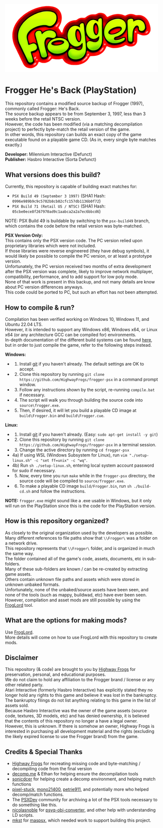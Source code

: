 ![Frogger Logo](/logo.png)
# Frogger He's Back (PlayStation)
This repository contains a modified source backup of Frogger (1997), commonly called Frogger: He's Back.  
The source backup appears to be from September 3, 1997, less than 3 weeks before the retail NTSC version.  
However, the code has been modified (via a matching decompilation project) to perfectly byte-match the retail version of the game.  
In other words, this repository can builds an exact copy of the game executable found on a playable game CD. (As in, every single byte matches exactly.)  

**Developer:** Milennium Interactive (Defunct)  
**Publisher:** Hasbro Interactive (Sorta Defunct)   

## What versions does this build?
Currently, this repository is capable of building exact matches for:  
 - `PSX Build 49 (September 3 1997)` (SHA1 Hash: `0996e989b9c9c5702b8cb02cfc157db1136b0f72`)  
 - `PSX Build 71 (Retail US / NTSC)` (SHA1 Hash: `05cbe0ece8f267970ad9c1aabca2a2a7ec6bbcd6`)  
 
NOTE: PSX Build 49 is buildable by switching to the `psx-build49` branch, which contains the code before the retail version was byte-matched.  

**PSX Version Only:**  
This contains only the PSX version code. The PC version relied upon proprietary libraries which were not included.  
If those libraries were reverse engineered (they have debug symbols), it would likely be possible to compile the PC version, or at least a prototype version.  
Unfortunately, the PC version received two months of extra development after the PSX version was complete, likely to improve network multiplayer, compatibility, performance, and to add support for low poly mode.  
None of that work is present in this backup, and not many details are know about PC version differences anyways.  
This code could be ported to PC, but such an effort has not been attempted.  

## How to compile & run?
Compilation has been verified working on Windows 10, Windows 11, and Ubuntu 22.04 LTS.  
However, it is intended to support any Windows x86, Windows x64, or Linux x64 (or any architecture GCC can be compiled for) environments.  
In-depth documentation of the different build systems can be found [here](/sdk/README.MD), but in order to just compile the game, refer to the following steps instead.  

**Windows:**  
 - 1) Install [git](https://git-scm.com/downloads) if you haven't already. The default settings are OK to accept.  
 - 2) Clone this repository by running `git clone https://github.com/HighwayFrogs/frogger-psx` in a command prompt window.  
 - 3) Follow any instructions shown by the script, re-running `compile.bat` if necessary.  
 - 4) The script will walk you through building the source code into `source\frogger.exe`.  
 - 5) Then, if desired, it will let you build a playable CD image at `build\Frogger.bin` and `build\Frogger.cue`.  

**Linux:**  
 - 1) Install [git](https://git-scm.com/downloads) if you haven't already. (Easy: `sudo apt-get install -y git`)  
 - 2) Clone this repository by running `git clone https://github.com/HighwayFrogs/frogger-psx` in a terminal session.  
 - 3) Change the active directory by running `cd frogger-psx`  
 - 4a) If using WSL (Windows Subsystem for Linux), run `vim "./setup-linux.sh" -c "set ff=unix" -c "wq"`.  
 - 4b) Run `sh ./setup-linux.sh`, entering local system account password for sudo if necessary.  
 - 5) Now, every time you run `make` while in the `frogger-psx` directory, the source code will be compiled to `source/frogger.exe`.  
 - 6) To make a playable CD image `build/Frogger.bin`, run `sh ./build-cd.sh` and follow the instructions.  

**NOTE:** `frogger.exe` might sound like a .exe usable in Windows, but it only will run on the PlayStation since this is the code for the PlayStation version.  

## How is this repository organized?  
As closely to the original organization used by the developers as possible.  
Many different references to file paths show that `\\Frogger\` was a folder on a network drive.  
This repository represents that `\\Frogger\` folder, and is organized in much the same way.  
The folder contained all of the game's code, assets, documents, etc in sub-folders.  
Many of these sub-folders are known / can be re-created by extracting game assets.  
Others contain unknown file paths and assets which were stored in unknown unbaked formats.  
Unfortunately, none of the unbaked/source assets have been seen, and none of the tools (such as mappy, buildwad, etc) have ever been seen.  
However, compilation and asset mods are still possible by using the [FrogLord](https://github.com/Kneesnap/FrogLord/) tool.  

## What are the options for making mods?
Use [FrogLord](https://github.com/Kneesnap/FrogLord/).  
More details will come on how to use FrogLord with this repository to create mods.  

## Disclaimer
This repository (& code) are brought to you by [Highway Frogs](https://highwayfrogs.net/) for preservation, personal, and educational purposes.  
We do not claim to hold any affiliation to the Frogger brand / license or any other related party.  
Atari Interactive (formerly Hasbro Interactive) has explicitly stated they no longer hold any rights to this game and believe it was lost in the bankruptcy. The bankruptcy filings do not list anything relating to this game in the list of assets sold.  
Because Hasbro Interactive was the owner of the game assets (source code, textures, 3D models, etc) and has denied ownership, it is believed that the contents of this repository no longer a have a legal owner.  
However, this is unknown. If there is somehow an owner, Highway Frogs is interested in purchasing all development material and the rights (excluding the likely expired license to use the Frogger brand) from the game.  

## Credits & Special Thanks
 - [Highway Frogs](https://highwayfrogs.net/) for recreating missing code and byte-matching / decompiling code from the final version    
 - [decomp.me](https://decomp.me) & Ethan for helping ensure the decompilation tools  
 - [sonicdcer](https://github.com/sonicdcer) for helping create a decomp environment, and helping match functions  
 - [pixel-stuck](https://github.com/pixel-stuck), [mono21400](https://github.com/Mc-muffin), [petrie911](https://github.com/petrie911), and potentially more who helped decomp/match functions.  
 - The [PSXDev](https://psxdev.net/) community for archiving a lot of the PSX tools necessary to do something like this.  
 - [nicolasnoble](https://github.com/nicolasnoble) for [psyq-obj-converter](https://github.com/grumpycoders/pcsx-redux/tree/main/tools/psyq-obj-parser), and other help with understanding LD scripts.  
 - [mkst](https://github.com/mkst) for [maspsx](https://github.com/mkst/maspsx), which needed work to support building this project.  